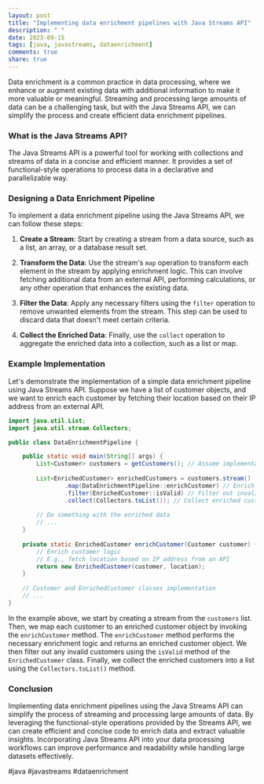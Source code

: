 ```yaml
---
layout: post
title: "Implementing data enrichment pipelines with Java Streams API"
description: " "
date: 2023-09-15
tags: [java, javastreams, dataenrichment]
comments: true
share: true
---
```


Data enrichment is a common practice in data processing, where we enhance or augment existing data with additional information to make it more valuable or meaningful. Streaming and processing large amounts of data can be a challenging task, but with the Java Streams API, we can simplify the process and create efficient data enrichment pipelines.

### What is the Java Streams API?

The Java Streams API is a powerful tool for working with collections and streams of data in a concise and efficient manner. It provides a set of functional-style operations to process data in a declarative and parallelizable way.

### Designing a Data Enrichment Pipeline

To implement a data enrichment pipeline using the Java Streams API, we can follow these steps:

1. **Create a Stream**: Start by creating a stream from a data source, such as a list, an array, or a database result set.

2. **Transform the Data**: Use the stream's `map` operation to transform each element in the stream by applying enrichment logic. This can involve fetching additional data from an external API, performing calculations, or any other operation that enhances the existing data.

3. **Filter the Data**: Apply any necessary filters using the `filter` operation to remove unwanted elements from the stream. This step can be used to discard data that doesn't meet certain criteria.

4. **Collect the Enriched Data**: Finally, use the `collect` operation to aggregate the enriched data into a collection, such as a list or map.

### Example Implementation

Let's demonstrate the implementation of a simple data enrichment pipeline using Java Streams API. Suppose we have a list of customer objects, and we want to enrich each customer by fetching their location based on their IP address from an external API.

```java
import java.util.List;
import java.util.stream.Collectors;

public class DataEnrichmentPipeline {

    public static void main(String[] args) {
        List<Customer> customers = getCustomers(); // Assume implementation to fetch customers
        
        List<EnrichedCustomer> enrichedCustomers = customers.stream()
                .map(DataEnrichmentPipeline::enrichCustomer) // Enrich each customer
                .filter(EnrichedCustomer::isValid) // Filter out invalid customers
                .collect(Collectors.toList()); // Collect enriched customers into a list
        
        // Do something with the enriched data
        // ...
    }
    
    private static EnrichedCustomer enrichCustomer(Customer customer) {
        // Enrich customer logic
        // E.g., fetch location based on IP address from an API
        return new EnrichedCustomer(customer, location);
    }
    
    // Customer and EnrichedCustomer classes implementation
    // ...
}
```

In the example above, we start by creating a stream from the `customers` list. Then, we map each customer to an enriched customer object by invoking the `enrichCustomer` method. The `enrichCustomer` method performs the necessary enrichment logic and returns an enriched customer object. We then filter out any invalid customers using the `isValid` method of the `EnrichedCustomer` class. Finally, we collect the enriched customers into a list using the `Collectors.toList()` method.

### Conclusion

Implementing data enrichment pipelines using the Java Streams API can simplify the process of streaming and processing large amounts of data. By leveraging the functional-style operations provided by the Streams API, we can create efficient and concise code to enrich data and extract valuable insights. Incorporating Java Streams API into your data processing workflows can improve performance and readability while handling large datasets effectively.

\#java #javastreams #dataenrichment